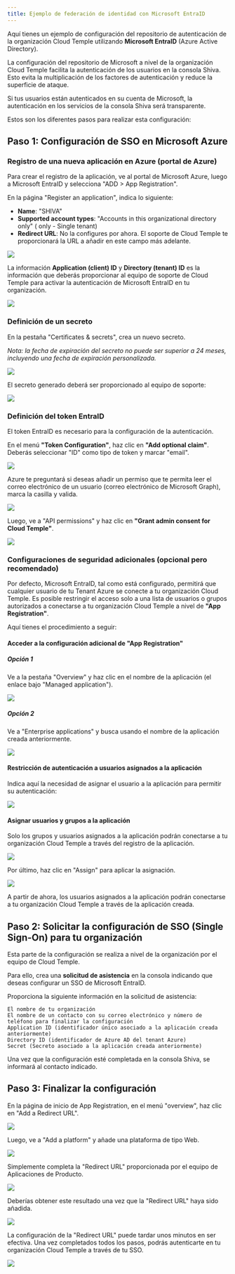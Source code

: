 ```yaml
---
title: Ejemplo de federación de identidad con Microsoft EntraID
---
```


Aquí tienes un ejemplo de configuración del repositorio de autenticación de la organización Cloud Temple utilizando __Microsoft EntraID__ (Azure Active Directory).

La configuración del repositorio de Microsoft a nivel de la organización Cloud Temple facilita la autenticación de los usuarios en la consola Shiva. Esto evita la multiplicación de los factores de autenticación y reduce la superficie de ataque.

Si tus usuarios están autenticados en su cuenta de Microsoft, la autenticación en los servicios de la consola Shiva será transparente.

Estos son los diferentes pasos para realizar esta configuración:


## Paso 1: Configuración de SSO en Microsoft Azure

### Registro de una nueva aplicación en Azure (portal de Azure)

Para crear el registro de la aplicación, ve al portal de Microsoft Azure, luego a Microsoft EntraID y selecciona "ADD > App Registration".

En la página "Register an application", indica lo siguiente:

- __Name__: "SHIVA"
- __Supported account types__: "Accounts in this organizational directory only" (<Tu Tenant Azure> only - Single tenant)
- __Redirect URL__: No la configures por ahora. El soporte de Cloud Temple te proporcionará la URL a añadir en este campo más adelante.

![](images/sso_entra_001.png)

La información **Application (client) ID** y **Directory (tenant) ID** es la información que deberás proporcionar al equipo de soporte de Cloud Temple para activar la autenticación de Microsoft EntraID en tu organización.

![](images/sso_entra_002.png)

### Definición de un secreto
En la pestaña "Certificates & secrets", crea un nuevo secreto.

*Nota: la fecha de expiración del secreto no puede ser superior a 24 meses, incluyendo una fecha de expiración personalizada.*

![](images/sso_aad_004.png)

El secreto generado deberá ser proporcionado al equipo de soporte:

![](images/sso_aad_005.png)


### Definición del token EntraID

El token EntraID es necesario para la configuración de la autenticación.

En el menú __"Token Configuration"__, haz clic en __"Add optional claim"__. Deberás seleccionar "ID" como tipo de token y marcar "email".

![](images/sso_aad_006.png)

Azure te preguntará si deseas añadir un permiso que te permita leer el correo electrónico de un usuario (correo electrónico de Microsoft Graph), marca la casilla y valida.

![](images/sso_aad_007.png)

Luego, ve a "API permissions" y haz clic en __"Grant admin consent for Cloud Temple"__.

![](images/sso_aad_008.png)

### Configuraciones de seguridad adicionales (opcional pero recomendado)

Por defecto, Microsoft EntraID, tal como está configurado, permitirá que cualquier usuario de tu Tenant Azure se conecte a tu organización Cloud Temple.
Es posible restringir el acceso solo a una lista de usuarios o grupos autorizados a conectarse a tu organización Cloud Temple a nivel de __"App Registration"__.

Aquí tienes el procedimiento a seguir:

#### Acceder a la configuración adicional de "App Registration"
##### Opción 1
Ve a la pestaña "Overview" y haz clic en el nombre de la aplicación (el enlace bajo "Managed application").

![](images/sso_aad_009.png)

##### Opción 2
Ve a "Enterprise applications" y busca usando el nombre de la aplicación creada anteriormente.

![](images/sso_aad_010.png)

#### Restricción de autenticación a usuarios asignados a la aplicación

Indica aquí la necesidad de asignar el usuario a la aplicación para permitir su autenticación:

![](images/sso_aad_011.png)

#### Asignar usuarios y grupos a la aplicación
Solo los grupos y usuarios asignados a la aplicación podrán conectarse a tu organización Cloud Temple a través del registro de la aplicación.

![](images/sso_aad_012.png)

Por último, haz clic en "Assign" para aplicar la asignación.

![](images/sso_aad_013.png)

A partir de ahora, los usuarios asignados a la aplicación podrán conectarse a tu organización Cloud Temple a través de la aplicación creada.

## Paso 2: Solicitar la configuración de SSO (Single Sign-On) para tu organización

Esta parte de la configuración se realiza a nivel de la organización por el equipo de Cloud Temple.

Para ello, crea una __solicitud de asistencia__ en la consola indicando que deseas configurar un SSO de Microsoft EntraID.

Proporciona la siguiente información en la solicitud de asistencia:

    El nombre de tu organización
    El nombre de un contacto con su correo electrónico y número de teléfono para finalizar la configuración
    Application ID (identificador único asociado a la aplicación creada anteriormente)
    Directory ID (identificador de Azure AD del tenant Azure)
    Secret (Secreto asociado a la aplicación creada anteriormente)

Una vez que la configuración esté completada en la consola Shiva, se informará al contacto indicado.

## Paso 3: Finalizar la configuración

En la página de inicio de App Registration, en el menú "overview", haz clic en "Add a Redirect URL".

![](images/sso_aad_014.png)

Luego, ve a "Add a platform" y añade una plataforma de tipo Web.

![](images/sso_aad_015.png)

Simplemente completa la "Redirect URL" proporcionada por el equipo de Aplicaciones de Producto.

![](images/sso_aad_016.png)

Deberías obtener este resultado una vez que la "Redirect URL" haya sido añadida.

![](images/sso_aad_017.png)

La configuración de la "Redirect URL" puede tardar unos minutos en ser efectiva.
Una vez completados todos los pasos, podrás autenticarte en tu organización Cloud Temple a través de tu SSO.

![](images/sso_aad_018.png)
